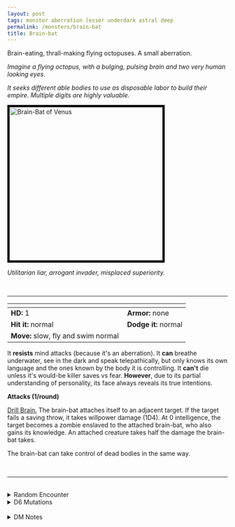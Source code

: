 ```yaml
---
layout: post
tags: monster aberration lesser underdark astral deep
permalink: /monsters/brain-bat
title: Brain-bat
---
```


Brain-eating, thrall-making flying octopuses. A small aberration.

_Imagine a flying octopus, with a bulging, pulsing brain and two very human looking eyes._

_It seeks different able bodies to use as disposable labor to build their empire. Multiple digits are highly valuable._

<img src="https://images-wixmp-ed30a86b8c4ca887773594c2.wixmp.com/f/df4211bd-4384-4157-9adf-b0e0d5014178/d3f8x2p-92bd8a04-5a63-4704-bb71-0a3f97bef9f6.jpg?token=eyJ0eXAiOiJKV1QiLCJhbGciOiJIUzI1NiJ9.eyJzdWIiOiJ1cm46YXBwOiIsImlzcyI6InVybjphcHA6Iiwib2JqIjpbW3sicGF0aCI6IlwvZlwvZGY0MjExYmQtNDM4NC00MTU3LTlhZGYtYjBlMGQ1MDE0MTc4XC9kM2Y4eDJwLTkyYmQ4YTA0LTVhNjMtNDcwNC1iYjcxLTBhM2Y5N2JlZjlmNi5qcGcifV1dLCJhdWQiOlsidXJuOnNlcnZpY2U6ZmlsZS5kb3dubG9hZCJdfQ.J30EMj_PG5CUGFciHxu-jfrEaX0dWEZfbbquFRaj_NY" alt="Brain-Bat of Venus"  height="350px" style="border:5px solid black">

_Utilitarian liar, arrogant invader, misplaced superiority._

<br>

---

|  <span style="display: inline-block; width:250px"></span>  |  |
| -------- | --------|
| **HD:** 1 | **Armor:** none  |
| **Hit it:** normal    | **Dodge it:** normal  |
| **Move:** slow, fly  and swim normal     |   | 

It **resists** mind attacks (because it's an aberration).
It **can** breathe underwater, see in the dark and speak telepathically, but only knows its own language and the ones known by the body it is controlling. 
It **can't** die unless it's would-be killer saves vs fear.
**However**, due to its partial understanding of personality, its face always reveals its true intentions.

**Attacks (1/round)**

<ins>Drill Brain.</ins> The brain-bat attaches itself to an adjacent target. If the target fails a saving throw, it takes willpower damage (1D4). At 0 intelligence, the target becomes a zombie enslaved to the attached brain-bat, who also gains its knowledge. An attached creature takes half the damage the brain-bat takes.

The brain-bat can take control of dead bodies in the same way.

<br>

---

<br>

<details markdown="1">
<summary>Random Encounter</summary>

1. **Monster:** 1D8 brain-bats & 1D6 zombies.
1. **Lair:** A strange house seems built from imperfect and superficial memories. Nothing in it is functional, except hidden flesh cocoons. <br>    &nbsp; OR <br>    **Omen:** “I come as your friend” says a voice in your head.
1. **Spoor:** A dead body, its brain leaking from its fractured skull.
1. **Tracks:** Minor telepathic waves.
1. **Trace:** A person with a very big “hat”.
1. **Trace:** Graffiti of people with two heads on top of each other.
</details>

<details markdown="1">
<summary>D6 Mutations</summary>

Your studies of the aberration have changed you in horrible, gruesome ways: roll a random [mutation](https://coinsandscrolls.blogspot.com/2018/01/osr-1d500-biological-mutations.html) and ...

1. ... you have an evil sentient tumor on your head that has 1/6 chance to influence you.
1. ... you gain a memory from the brains you eat.
1. ... you gain short range telepathy, but become mute.
1. ... you die and become the brainless zombie drone of a brain-bat who gains your abilities.
1. ... you are in a coma and become the brainless zombie drone of a brain-bat who gains your abilities. It is not aware you are still somewhat alive.
1. you know the [spell word](https://saltygoo.github.io/class/magic-user#spell-words) *Drone* and gain one Spell Die.
</details>

<br>

<details markdown="1">
<summary>DM Notes</summary>
The brain-bats is a monster that [Richard J. Leblanc Jr](http://savevsdragon.blogspot.com/) adapted in the [Creature Compendium](https://www.drivethrurpg.com/product/147588/CC1-Creature-Compendium) from a 50s comic book, "The brain-bats from Venus". It's camp, it's scary and fun to play with. — SaltyGoo
</details>
